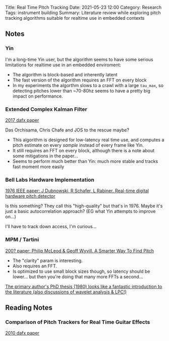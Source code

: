 Title: Real Time Pitch Tracking
Date: 2021-05-23 12:00
Category: Research
Tags: instrument building
Summary: Literature review while exploring pitch tracking algorithms suitable for realtime use in embedded contexts


## Notes

### Yin

I'm a long-time Yin user, but the algorithm seems to have some serious limitations 
for realtime use in an embedded enviroment:

- The algorithm is block-based and inherently latent
- The fast version of the algorithm requires an FFT on every block
- In my experiments the algorthm slows to a crawl with a large `tau_max`, so detecting pitches lower than ~70-80hz seems to have a pretty big impact on performance.

### Extended Complex Kalman Filter

[2017 dafx paper](https://ccrma.stanford.edu/~orchi/Documents/ekf_dafx_updated.pdf)

Das Orchisama, Chris Chafe and JOS to the rescue maybe?

- This algorithm is designed for low-latency real time use, and computes a pitch estimate on every *sample* instead of every frame like Yin.
- It still requires an FFT on every block, although there is a note about some mitigations in the paper...
- Seems to perform much better than Yin: much more stable and tracks fast moment more easily

### Bell Labs Hardware Implementation

[1976 IEEE paper: J Dubnowski, R Schafer, L Rabiner. Real-time digital hardware pitch detector](https://ieeexplore.ieee.org/abstract/document/1162765)

Is this something? They call this "high-quality" but that's in 1976. Maybe it's just a basic autocorrelation approach? (EG what Yin attempts to improve on...)

I'll have to track down access, I'm curious...

### MPM / Tartini

[200? paper: Philip McLeod & Geoff Wyvill. A Smarter Way To Find Pitch](https://www.cs.otago.ac.nz/tartini/A_Smarter_Way_to_Find_Pitch.pdf)

- The "clarity" param is interesting. 
- Also requires an FFT.
- Is optimized to use small block sizes though, so latency should be lower... but then you're doing that many more FFTs a second...

[The primary author's PhD thesis (1980) looks like a fantastic introduction to the literature (also discussions of wavelet analysis & LPC!)](https://www.cs.otago.ac.nz/students/postgrads/tartini/papers/Philip_McLeod_PhD.pdf)


## Reading Notes

### Comparison of Pitch Trackers for Real Time Guitar Effects

[2010 dafx paper](http://dafx10.iem.at/papers/VonDemKnesebeckZoelzer_DAFx10_P102.pdf)


